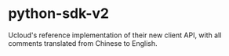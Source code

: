python-sdk-v2
=============

Ucloud's reference implementation of their new client API, with all comments translated from Chinese to English.

